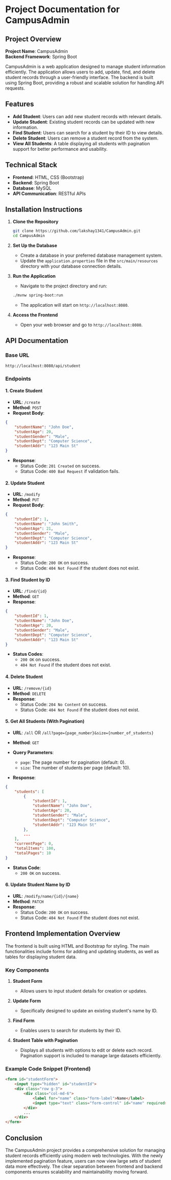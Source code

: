 # Project Documentation for CampusAdmin

## Project Overview
**Project Name**: CampusAdmin  
**Backend Framework**: Spring Boot  

CampusAdmin is a web application designed to manage student information efficiently. The application allows users to add, update, find, and delete student records through a user-friendly interface. The backend is built using Spring Boot, providing a robust and scalable solution for handling API requests.

## Features
- **Add Student**: Users can add new student records with relevant details.
- **Update Student**: Existing student records can be updated with new information.
- **Find Student**: Users can search for a student by their ID to view details.
- **Delete Student**: Users can remove a student record from the system.
- **View All Students**: A table displaying all students with pagination support for better performance and usability.

## Technical Stack
- **Frontend**: HTML, CSS (Bootstrap)
- **Backend**: Spring Boot
- **Database**: MySQL
- **API Communication**: RESTful APIs

## Installation Instructions
1. **Clone the Repository**
   ```bash
   git clone https://github.com/lakshay1341/CampusAdmin.git
   cd CampusAdmin
   ```

2. **Set Up the Database**
   - Create a database in your preferred database management system.
   - Update the `application.properties` file in the `src/main/resources` directory with your database connection details.

3. **Run the Application**
   - Navigate to the project directory and run:
   ```bash
   ./mvnw spring-boot:run
   ```
   - The application will start on `http://localhost:8080`.

4. **Access the Frontend**
   - Open your web browser and go to `http://localhost:8080`.

## API Documentation

### Base URL
```
http://localhost:8080/api/student
```

### Endpoints

#### 1. Create Student
- **URL**: `/create`
- **Method**: `POST`
- **Request Body**:
```json
{
    "studentName": "John Doe",
    "studentAge": 20,
    "studentGender": "Male",
    "studentDept": "Computer Science",
    "studentAddr": "123 Main St"
}
```
- **Response**:
  - Status Code: `201 Created` on success.
  - Status Code: `400 Bad Request` if validation fails.

#### 2. Update Student
- **URL**: `/modify`
- **Method**: `PUT`
- **Request Body**:
```json
{
    "studentId": 1,
    "studentName": "John Smith",
    "studentAge": 21,
    "studentGender": "Male",
    "studentDept": "Computer Science",
    "studentAddr": "123 Main St"
}
```
- **Response**:
  - Status Code: `200 OK` on success.
  - Status Code: `404 Not Found` if the student does not exist.

#### 3. Find Student by ID
- **URL**: `/find/{id}`
- **Method**: `GET`
- **Response**:
```json
{
    "studentId": 1,
    "studentName": "John Doe",
    "studentAge": 20,
    "studentGender": "Male",
    "studentDept": "Computer Science",
    "studentAddr": "123 Main St"
}
```
- **Status Codes**:
  - `200 OK` on success.
  - `404 Not Found` if the student does not exist.

#### 4. Delete Student
- **URL**: `/remove/{id}`
- **Method**: `DELETE`
- **Response**:
  - Status Code: `204 No Content` on success.
  - Status Code: `404 Not Found` if the student does not exist.

#### 5. Get All Students (With Pagination)
- **URL**: `/all` OR `/all?page={page_number}&size={number_of_students}`
- **Method**: `GET`
- **Query Parameters**:
  - `page`: The page number for pagination (default: 0).
  - `size`: The number of students per page (default: 10).
  
- **Response**:
```json
{
    "students": [
        {
            "studentId": 1,
            "studentName": "John Doe",
            "studentAge": 20,
            "studentGender": "Male",
            "studentDept": "Computer Science",
            "studentAddr": "123 Main St"
        },
        ...
    ],
    "currentPage": 0,
    "totalItems": 100,
    "totalPages": 10
}
```
- **Status Code**:
  - `200 OK` on success.

#### 6. Update Student Name by ID
- **URL**: `/modify/name/{id}/{name}`
- **Method**: `PATCH`
- **Response**:
  - Status Code: `200 OK` on success.
  - Status Code: `404 Not Found` if the student does not exist.

## Frontend Implementation Overview

The frontend is built using HTML and Bootstrap for styling. The main functionalities include forms for adding and updating students, as well as tables for displaying student data.

### Key Components

1. **Student Form**
   - Allows users to input student details for creation or updates.

2. **Update Form**
   - Specifically designed to update an existing student's name by ID.

3. **Find Form**
   - Enables users to search for students by their ID.

4. **Student Table with Pagination**
   - Displays all students with options to edit or delete each record. Pagination support is included to manage large datasets efficiently.

### Example Code Snippet (Frontend)
```html
<form id="studentForm">
    <input type="hidden" id="studentId">
    <div class="row g-3">
        <div class="col-md-6">
            <label for="name" class="form-label">Name</label>
            <input type="text" class="form-control" id="name" required>
        </div>
        ...
    </div>
</form>
```

## Conclusion

The CampusAdmin project provides a comprehensive solution for managing student records efficiently using modern web technologies. With the newly implemented pagination feature, users can now view large sets of student data more effectively. The clear separation between frontend and backend components ensures scalability and maintainability moving forward.
